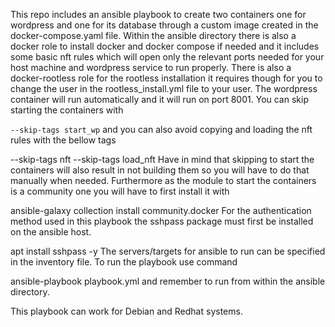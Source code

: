 
This repo includes an ansible playbook to create two containers one for wordpress and one for its database through a custom image created in the docker-compose.yaml file. Within the ansible directory there is also a docker role to install docker and docker compose if needed and it includes some basic nft rules which will open only the relevant ports needed for your host machine and wordpress service to run properly. There is also a docker-rootless role for the rootless installation it requires though for you to change the user in the rootless_install.yml file to your user. The wordpress container will run automatically and it will run on port 8001. You can skip starting the containers with

``--skip-tags start_wp``
and you can also avoid copying and loading the nft rules with the bellow tags

--skip-tags nft
--skip-tags load_nft
Have in mind that skipping to start the containers will also result in not building them so you will have to do that manually when needed. Furthermore as the module to start the containers is a community one you will have to first install it with

ansible-galaxy collection install community.docker
For the authentication method used in this playbook the sshpass package must first be installed on the ansible host.

apt install sshpass -y 
The servers/targets for ansible to run can be specified in the inventory file. To run the playbook use command

ansible-playbook playbook.yml
and remember to run from within the ansible directory.

This playbook can work for Debian and Redhat systems.
